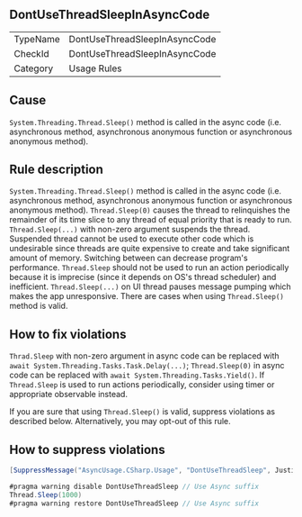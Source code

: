 ## DontUseThreadSleepInAsyncCode

<table>
<tr>
  <td>TypeName</td>
  <td>DontUseThreadSleepInAsyncCode</td>
</tr>
<tr>
  <td>CheckId</td>
  <td>DontUseThreadSleepInAsyncCode</td>
</tr>
<tr>
  <td>Category</td>
  <td>Usage Rules</td>
</tr>
</table>

## Cause

`System.Threading.Thread.Sleep()` method is called in the async code (i.e. asynchronous method, asynchronous anonymous function or asynchronous anonymous method).

## Rule description

`System.Threading.Thread.Sleep()` method is called in the async code (i.e. asynchronous method, asynchronous anonymous function or asynchronous anonymous method).
`Thread.Sleep(0)` causes the thread to relinquishes the remainder of its time slice to any thread of equal priority that is ready to run.
`Thread.Sleep(...)` with non-zero argument suspends the thread. 
Suspended thread cannot be used to execute other code which is undesirable since threads are quite expensive to create and take significant amount of memory.
Switching between can decrease program's performance.
`Thread.Sleep` should not be used to run an action periodically because it is imprecise (since it depends on OS's thread scheduler) and inefficient.
`Thread.Sleep(...)` on UI thread pauses message pumping which makes the app unresponsive.
There are cases when using `Thread.Sleep()` method is valid.

## How to fix violations

`Thrad.Sleep` with non-zero argument in async code can be replaced with `await System.Threading.Tasks.Task.Delay(...)`; `Thread.Sleep(0)` in async code can be replaced with `await System.Threading.Tasks.Yield()`.
If `Thread.Sleep` is used to run actions periodically, consider using timer or appropriate observable instead.

If you are sure that using `Thread.Sleep()` is valid, suppress violations as described below.
Alternatively, you may opt-out of this rule.

## How to suppress violations

```csharp
[SuppressMessage("AsyncUsage.CSharp.Usage", "DontUseThreadSleep", Justification = "Reviewed.")]
```

```csharp
#pragma warning disable DontUseThreadSleep // Use Async suffix
Thread.Sleep(1000)
#pragma warning restore DontUseThreadSleep // Use Async suffix
```
